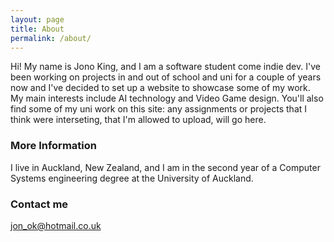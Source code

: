 ```yaml
---
layout: page
title: About
permalink: /about/
---
```


Hi! My name is Jono King, and I am a software student come indie dev. I've been working on projects in and out of school and uni for a couple of years now and I've decided to set up a website to showcase some of my work. My main interests include AI technology and Video Game design. You'll also find some of my uni work on this site: any assignments or projects that I think were interseting, that I'm allowed to upload, will go here.

### More Information

I live in Auckland, New Zealand, and I am in the second year of a Computer Systems engineering degree at the University of Auckland.

### Contact me

[jon_ok@hotmail.co.uk](mailto:jon_ok@hotmail.co.uk)
